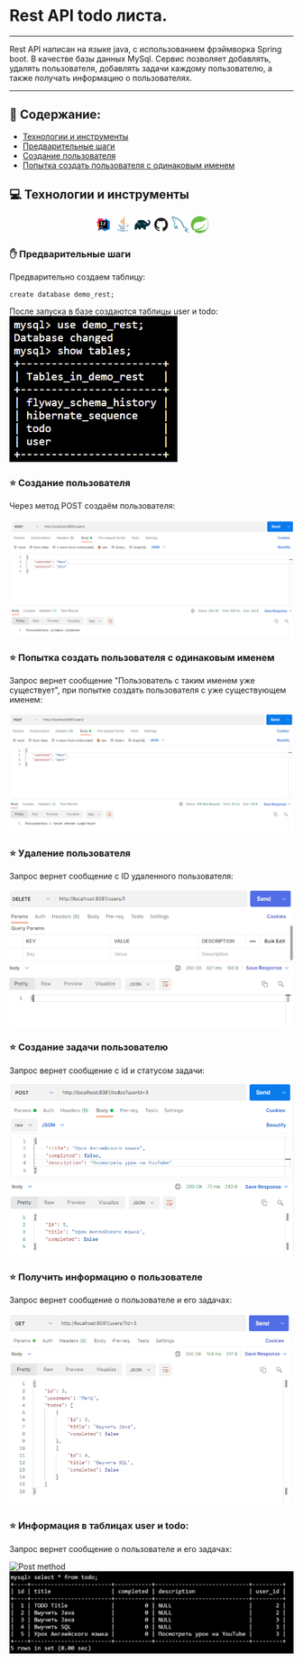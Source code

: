 # Rest API todo листа.
***
Rest API написан на языке java, с использованием фрэймворка Spring boot. В качестве базы данных MySql. Сервис позволяет добавлять, удалять пользователя, добавлять задачи каждому пользователю, а также получать информацию о пользователях.
***

## :floppy_disk: Содержание:

- <a href="#computer-технологии-и-инструменты">Технологии и инструменты</a>
- <a href="#hand-предварительные-шаги">Предварительные шаги</a>
- <a href="#star-cоздание-пользователя">Создание пользователя</a>
- <a href="#star-попытка-создать-пользователя-с-одинаковым-именем">Попытка создать пользователя с одинаковым именем</a>


## :computer: Технологии и инструменты
<p align="center">
<img width="6%" title="IntelliJ IDEA" src="images/logo/Intelij_IDEA.svg">
<img width="6%" title="Java" src="images/logo/Java.svg">
<img width="6%" title="Gradle" src="images/logo/Gradle.svg">
<img width="6%" title="GitHub" src="images/logo/GitHub.svg">
<img width="6%" title="MySql" src="images/logo/mysql.svg">
<img width="6%" title="Spring Boot" src="images/logo/springio-icon.svg">
</p>

### :hand: Предварительные шаги
Предварительно создаем таблицу:
```
create database demo_rest;
```
После запуска в базе создаются таблицы user и todo: <img title="Post method" src="images/screenshots/datab.png">

### :star: Создание пользователя
Через метод POST создаём пользователя:
<p align="center">
    <img title="Post method" src="images/screenshots/postOkay.png">
</p>

### :star: Попытка создать пользователя с одинаковым именем
Запрос вернет сообщение "Пользователь с таким именем уже существует", при попытке создать пользователя с уже существующем именем:
<p align="center">
    <img title="Post method" src="images/screenshots/postSec.png">
</p>

### :star: Удаление пользователя
Запрос вернет сообщение с ID удаленного пользователя:
<p align="center">
    <img title="Post method" src="images/screenshots/del.png">
</p>

### :star: Создание задачи пользователю
Запрос вернет сообщение с id и статусом задачи:
<p align="center">
    <img title="Post method" src="images/screenshots/posToDo.png">
</p>

### :star: Получить информацию о пользователе
Запрос вернет сообщение о пользователе и его задачах:
<p align="center">
    <img title="Post method" src="images/screenshots/getUsers.png">
</p>

### :star: Информация в таблицах user и todo:
Запрос вернет сообщение о пользователе и его задачах:
<p>
    <img title="Post method" src="images/screenshots/dbtUser.png">
    <img title="Post method" src="images/screenshots/dbToDos.png">
</p>